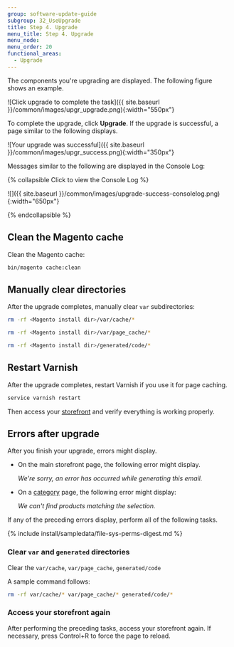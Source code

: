```yaml
---
group: software-update-guide
subgroup: 32_UseUpgrade
title: Step 4. Upgrade
menu_title: Step 4. Upgrade
menu_node:
menu_order: 20
functional_areas:
  - Upgrade
---
```


The components you're upgrading are displayed. The following figure shows an example.

![Click upgrade to complete the task]({{ site.baseurl }}/common/images/upgr_upgrade.png){:width="550px"}

To complete the upgrade, click **Upgrade**. If the upgrade is successful, a page similar to the following displays.

![Your upgrade was successful]({{ site.baseurl }}/common/images/upgr_success.png){:width="350px"}

Messages similar to the following are displayed in the Console Log:

{% collapsible Click to view the Console Log %}

![]({{ site.baseurl }}/common/images/upgrade-success-consolelog.png){:width="650px"}

{% endcollapsible %}

## Clean the Magento cache

Clean the Magento cache:

```bash
bin/magento cache:clean
```

## Manually clear directories

After the upgrade completes, manually clear `var` subdirectories:

```bash
rm -rf <Magento install dir>/var/cache/*
```

```bash
rm -rf <Magento install dir>/var/page_cache/*
```

```bash
rm -rf <Magento install dir>/generated/code/*
```

## Restart Varnish

After the upgrade completes, restart Varnish if you use it for page caching.

```bash
service varnish restart
```

Then access your [storefront](https://glossary.magento.com/storefront) and verify everything is working properly.

## Errors after upgrade

After you finish your upgrade, errors might display.

*  On the main storefront page, the following error might display.

   _We're sorry, an error has occurred while generating this email._

*  On a [category](https://glossary.magento.com/category) page, the following error might display:

   _We can't find products matching the selection._

If any of the preceding errors display, perform all of the following tasks.

{% include install/sampledata/file-sys-perms-digest.md %}

### Clear `var` and `generated` directories

Clear the `var/cache`, `var/page_cache`, `generated/code`

A sample command follows:

```bash
rm -rf var/cache/* var/page_cache/* generated/code/*
```

### Access your storefront again

After performing the preceding tasks, access your storefront again. If necessary, press Control+R to force the page to reload.
